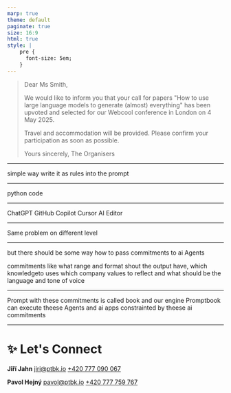 ```yaml
---
marp: true
theme: default
paginate: true
size: 16:9
html: true
style: |
    pre {
      font-size: 5em;
    }
---
```


> Dear Ms Smith,
>
> We would like to inform you that your call for papers "How to use large language models to generate (almost) everything" has been upvoted and selected for our Webcool conference in London on 4 May 2025.
>
> Travel and accommodation will be provided.
> Please confirm your participation as soon as possible.
>
> Yours sincerely,
> The Organisers


---

simple way
write it as rules into the prompt 

---

python code

---

ChatGPT
GitHub Copilot 
Cursor AI Editor 

---


Same problem on different level 


---


but there should be some way how to pass commitments to ai Agents

commitments like what range and format shout the output have, which knowledgeto uses which company values to reflect and what should be the language and tone of voice 

---

Prompt with these commitments is called book and our engine Promptbook can execute theese Agents and ai apps constrainted by theese ai commitments 


---

# ✨ Let's Connect

**Jiří Jahn**
jiri@ptbk.io
[+420 777 090 067](tel:+420777090067)

**Pavol Hejný**
pavol@ptbk.io
[+420 777 759 767](tel:+420777759767)
